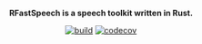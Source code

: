 <div align="center">

**RFastSpeech is a speech toolkit written in Rust.**

[![build](https://github.com/KrzTyb/rfastspeech/actions/workflows/rust.yml/badge.svg?branch=main)](https://github.com/KrzTyb/rfastspeech/actions/workflows/rust.yml)
[![codecov](https://codecov.io/github/KrzTyb/rfastspeech/graph/badge.svg?token=1DJ5RNOZC8)](https://codecov.io/github/KrzTyb/rfastspeech)

</div>
